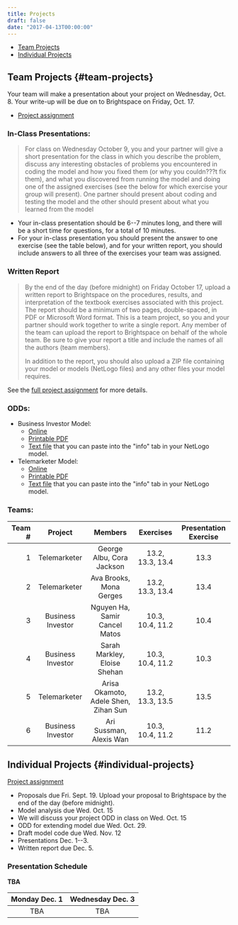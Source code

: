 ```yaml
---
title: Projects
draft: false
date: "2017-04-13T00:00:00"
---
```


* [Team Projects](#team-projects)
* [Individual Projects](#individual-projects)

## Team Projects {#team-projects}

Your team will make a presentation about your project on Wednesday, Oct. 8. 
Your write-up will be due on to Brightspace on Friday, Oct. 17.

* [Project assignment](/assignment/TeamProjectAssignment.pdf)

### In-Class Presentations:

> For class on Wednesday October 9, you and your partner will give a 
> short presentation for the class in which you describe the problem, 
> discuss any interesting obstacles of problems you encountered in 
> coding the model and how you fixed them (or why you couldn???t fix 
> them), 
> and what you discovered from running the model and doing one of the 
> assigned exercises (see the below for which exercise your group will
> present).
> One partner should present about coding and testing
> the model and the other should present about what you learned from 
> the model

* Your in-class presentation should be 6--7 minutes long, and there will
  be a short time for questions, for a total of 10 minutes.
* For your in-class presentation you should present the answer to one 
  exercise (see the table below), and for your written report, you 
  should include answers to all three of the exercises your team was 
  assigned.

### Written Report

> By the end of the day (before midnight) on Friday October 17, 
> upload a written report to Brightspace on the procedures, results, 
> and interpretation of the textbook exercises associated with this
> project. The report should be a minimum of two pages, double-spaced, 
> in PDF or Microsoft Word format. 
> This is a team project, so you and your partner should work together 
> to write a single report. Any member of the team can upload the 
> report to Brightspace on behalf of the whole team.
> Be sure to give your report a title and include the names of all the 
> authors (team members).
> 
> In addition to the report, you should also upload a ZIP file 
> containing your model or models (NetLogo files) and any other files 
> your model requires.

See the [full project assignment](/assignment/TeamProjectAssignment.pdf) 
for more details. 

### ODDs:

* Business Investor Model:
  * [Online](/projects/business_investor_odd)
  * [Printable PDF](/files/odd/business_investor_odd.pdf)
  * [Text file](/files/odd/business_investor_odd.md) that you can paste into 
    the "info" tab in your NetLogo model.
* Telemarketer Model:
  * [Online](/projects/telemarketer_odd)
  * [Printable PDF](/files/odd/telemarketer_odd.pdf)
  * [Text file](/files/odd/telemarketer_odd.md) that you can paste into the 
    "info" tab in your NetLogo model.

### Teams:

| Team # |       Project      |                     Members                 |      Exercises     | Presentation Exercise |
|-------:|:------------------:|:-------------------------------------------:|:------------------:|:---------------------:|
|   1    |  Telemarketer      | George Albu, Cora Jackson                   |  13.2, 13.3, 13.4  | 13.3                  |
|   2    |  Telemarketer      | Ava Brooks, Mona Gerges                     |  13.2, 13.3, 13.4  | 13.4                  |
|   3    |  Business Investor | Nguyen Ha, Samir Cancel Matos               |  10.3, 10.4, 11.2  | 10.4                  |
|   4    |  Business Investor | Sarah Markley, Eloise Shehan                |  10.3, 10.4, 11.2  | 10.3                  |
|   5    |  Telemarketer      | Arisa Okamoto, Adele Shen, Zihan Sun        |  13.2, 13.3, 13.5  | 13.5                  |
|   6    |  Business Investor | Ari Sussman, Alexis Wan                     |  10.3, 10.4, 11.2  | 11.2                  |

## Individual Projects {#individual-projects}

[Project assignment](/assignment/ResearchProjectAssignment.pdf)

* Proposals due Fri. Sept. 19. Upload your proposal to Brightspace by the end of 
  the day (before midnight).
* Model analysis due Wed. Oct. 15
* We will discuss your project ODD in class on Wed. Oct. 15
* ODD for extending model due Wed. Oct. 29.
* Draft model code due Wed. Nov. 12
* Presentations Dec. 1--3.
* Written report due Dec. 5.

### Presentation Schedule

**TBA**

| Monday Dec. 1       | Wednesday Dec. 3    |
|:-------------------:|:-------------------:|
|    TBA              |     TBA             |
